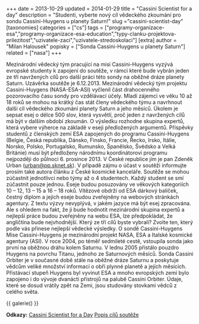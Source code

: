 +++
date = 2013-10-29
updated = 2014-01-29
title = "Cassini Scientist for a day"
description = "Studenti, vyberte nový cíl vědeckého zkoumání pro sondu Cassini-Huygens u planety Saturn!"
slug ="cassini-scientist-day"
[taxonomies]
categories = ["cs"]
tags = ["programy-organizace-esa","programy-organizace-esa-education","typy-clanku-projektova-prilezitost","uzivatele-zaci","uzivatele-stredoskolaci"]
[extra]
author = "Milan Halousek"
popisky = ["Sonda Cassini-Huygens u planety Saturn"]
related = ["nasa"]
+++

Mezinárodní vědecký tým pracující na misi Cassini-Huygens vyzývá evropské studenty k zapojení do soutěže, v rámci které bude vybrán jeden ze tří navržených cílů pro další práci této sondy na oběžné dráze planety Saturn. Uzávěrka soutěže je 6.12.2013. Mezinárodní vědecký tým projektu Cassini-Huygens (NASA-ESA-ASI) vyčlenil část drahocenného pozorovacího času sondy pro vzdělávací účely. Mladí zájemci ve věku 10 až 18 roků se mohou na krátký čas stát členy vědeckého týmu a navrhnout další cíl vědeckého zkoumání planety Saturn a jeho měsíců. Úkolem je sepsat esej o délce 500 slov, která vysvětlí, proč jeden z navržených cílů má být v dalším období zkoumán. O výsledku rozhodne skupina expertů, která vybere výherce na základě v eseji předložených argumentů. Příspěvky studentů z členských zemí ESA zapojených do programu Cassini-Huygens (Belgie, Česká republika, Dánsko, Finsko, Francie, Řecko, Irsko, Itálie, Norsko, Polsko, Portugalsko, Rumunsko, Španělsko, Švédsko a Velká Británie) musí být předloženy národnímu koordinátorovi programu nejpozději do půlnoci 6. prosince 2013. V České republice jím je pan Zdeněk Urban (urban@pp.sknet.sk). V případě zájmu o účast v soutěži informujte prosím také autora článku z České kosmické kanceláře. Soutěže se mohou zúčastnit jednotlivci nebo týmy až o 4 studentech. Každý student se smí zúčastnit pouze jednou. Eseje budou posuzovány ve věkových kategoriích 10 – 12, 13 – 15 a 16 – 18 roků. Vítězové obdrží od ESA dárkový balíček, čestný diplom a jejich eseje budou zveřejněny na webových stránkách agentury. Z textu výzvy nevyplývá, v jakém jazyce má být esej zpracována. Ale s ohledem na fakt, že ji bude hodnotit mezinárodní skupina expertů a nejlepší práce budou zveřejněny na webu ESA, lze předpokládat, že angličtina bude nejvhodnější. Který ze tří cílů byste vybrali? Zvolte ten, který podle vás přinese nejlepší vědecké výsledky. O sondě Cassini-Huygens Mise Cassini-Huygens je mezinárodní projekt NASA, ESA a Italské kosmické agentury (ASI). V roce 2004, po téměř sedmileté cestě, vstoupila sonda jako první na oběžnou dráhu kolem Saturnu. V lednu 2005 přistálo pouzdro Huygens na povrchu Titanu, jednoho ze Saturnových měsíců. Sonda Cassini Orbiter je v současné době stále na oběžné dráze Saturnu a poskytuje vědcům veliké množství informací o obří plynné planetě a jejích měsících. Přistávací stupeň Huygens byl vyvinut ESA a mnoho evropských zemí bylo zapojeno i do vývoje dvanácti přístrojů na palubě Cassini Orbiter. Údaje, které se dosud vrátily zpět na Zemi, jsou studovány stovkami vědců z celého světa.

{{ galerie() }}

**Odkazy:**
[Cassini Scientist for a Day]
[Popis cílů soutěže]

[Cassini Scientist for a Day]: http://www.esa.int/Education/Teachers_Corner/The_Cassini_Scientist_for_a_Day_Competition_2013_is_underway
[Popis cílů soutěže]: http://sci.esa.int/education/52850-cassini-scientist-for-a-day-competition-2013-targets/
